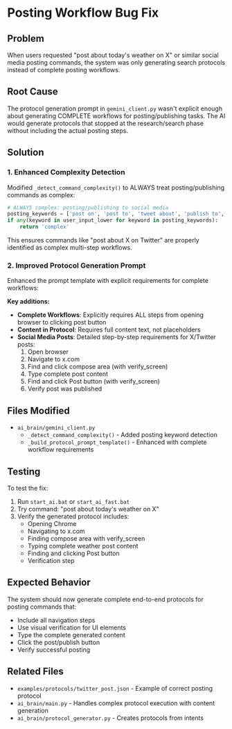 # Posting Workflow Bug Fix

## Problem
When users requested "post about today's weather on X" or similar social media posting commands, the system was only generating search protocols instead of complete posting workflows.

## Root Cause
The protocol generation prompt in `gemini_client.py` wasn't explicit enough about generating COMPLETE workflows for posting/publishing tasks. The AI would generate protocols that stopped at the research/search phase without including the actual posting steps.

## Solution

### 1. Enhanced Complexity Detection
Modified `_detect_command_complexity()` to ALWAYS treat posting/publishing commands as complex:

```python
# ALWAYS complex: posting/publishing to social media
posting_keywords = ['post on', 'post to', 'tweet about', 'publish to', 'share on']
if any(keyword in user_input_lower for keyword in posting_keywords):
    return 'complex'
```

This ensures commands like "post about X on Twitter" are properly identified as complex multi-step workflows.

### 2. Improved Protocol Generation Prompt
Enhanced the prompt template with explicit requirements for complete workflows:

**Key additions:**
- **Complete Workflows**: Explicitly requires ALL steps from opening browser to clicking post button
- **Content in Protocol**: Requires full content text, not placeholders
- **Social Media Posts**: Detailed step-by-step requirements for X/Twitter posts:
  1. Open browser
  2. Navigate to x.com
  3. Find and click compose area (with verify_screen)
  4. Type complete post content
  5. Find and click Post button (with verify_screen)
  6. Verify post was published

## Files Modified
- `ai_brain/gemini_client.py`
  - `_detect_command_complexity()` - Added posting keyword detection
  - `_build_protocol_prompt_template()` - Enhanced with complete workflow requirements

## Testing
To test the fix:
1. Run `start_ai.bat` or `start_ai_fast.bat`
2. Try command: "post about today's weather on X"
3. Verify the generated protocol includes:
   - Opening Chrome
   - Navigating to x.com
   - Finding compose area with verify_screen
   - Typing complete weather post content
   - Finding and clicking Post button
   - Verification step

## Expected Behavior
The system should now generate complete end-to-end protocols for posting commands that:
- Include all navigation steps
- Use visual verification for UI elements
- Type the complete generated content
- Click the post/publish button
- Verify successful posting

## Related Files
- `examples/protocols/twitter_post.json` - Example of correct posting protocol
- `ai_brain/main.py` - Handles complex protocol execution with content generation
- `ai_brain/protocol_generator.py` - Creates protocols from intents
